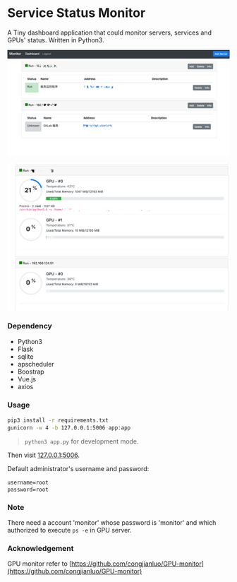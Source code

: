 # Service Status Monitor
A Tiny dashboard application that could monitor servers, services and GPUs' status. Written in Python3.

![Screenshot](/screenshot.png)

![GPU status](/screenshot-2.png)

### Dependency

- Python3
- Flask
- sqlite
- apscheduler
- Boostrap
- Vue.js
- axios

### Usage

```bash
pip3 install -r requirements.txt
gunicorn -w 4 -b 127.0.0.1:5006 app:app
```

>  `python3 app.py` for development mode.

Then visit [127.0.0.1:5006](127.0.0.1:5006).


Default administrator's username and password:
```
username=root
password=root
```


### Note

There need a account 'monitor' whose password is 'monitor' and which authorized to execute `ps -e` in GPU server.

### Acknowledgement

GPU monitor refer to [https://github.com/congjianluo/GPU-monitor](https://github.com/congjianluo/GPU-monitor)